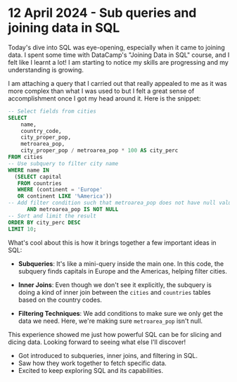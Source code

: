 # 12 April 2024 - Sub queries and joining data in SQL

Today's dive into SQL was eye-opening, especially when it came to joining data. I spent some time with DataCamp's "Joining Data in SQL" course, and  I felt like I learnt a lot! I am starting to notice my skills are progressing and my understanding is growing.

I am attaching a query that I carried out that really appealed to me as it was more complex than what I was used to but I felt a great sense of accomplishment once I got my head around it. Here is the snippet:

```sql
-- Select fields from cities
SELECT 
	name, 
    country_code, 
    city_proper_pop, 
    metroarea_pop,
    city_proper_pop / metroarea_pop * 100 AS city_perc
FROM cities
-- Use subquery to filter city name
WHERE name IN
  (SELECT capital
   FROM countries
   WHERE (continent = 'Europe'
   OR continent LIKE '%America'))
-- Add filter condition such that metroarea_pop does not have null values
	  AND metroarea_pop IS NOT NULL
-- Sort and limit the result
ORDER BY city_perc DESC
LIMIT 10;
```

What's cool about this is how it brings together a few important ideas in SQL:

- **Subqueries**: It's like a mini-query inside the main one. In this code, the subquery finds capitals in Europe and the Americas, helping filter cities.

- **Inner Joins**: Even though we don't see it explicitly, the subquery is doing a kind of inner join between the `cities` and `countries` tables based on the country codes.

- **Filtering Techniques**: We add conditions to make sure we only get the data we need. Here, we're making sure `metroarea_pop` isn't null.

This experience showed me just how powerful SQL can be for slicing and dicing data. Looking forward to seeing what else I'll discover!

- Got introduced to subqueries, inner joins, and filtering in SQL.
- Saw how they work together to fetch specific data.
- Excited to keep exploring SQL and its capabilities.



